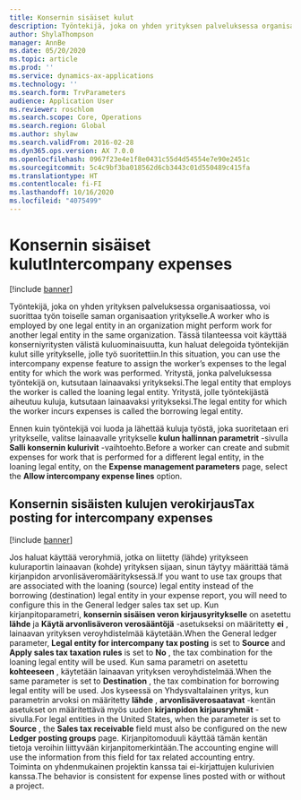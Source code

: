 ```yaml
---
title: Konsernin sisäiset kulut
description: Työntekijä, joka on yhden yrityksen palveluksessa organisaatiossa, voi suorittaa työn toiselle saman organisaation yritykselle. Tässä tilanteessa voit käyttää konserniyritysten välistä kuluominaisuutta, kun haluat delegoida työntekijän kulut sille yritykselle, jolle työ suoritettiin.
author: ShylaThompson
manager: AnnBe
ms.date: 05/20/2020
ms.topic: article
ms.prod: ''
ms.service: dynamics-ax-applications
ms.technology: ''
ms.search.form: TrvParameters
audience: Application User
ms.reviewer: roschlom
ms.search.scope: Core, Operations
ms.search.region: Global
ms.author: shylaw
ms.search.validFrom: 2016-02-28
ms.dyn365.ops.version: AX 7.0.0
ms.openlocfilehash: 0967f23e4e1f8e0431c55d4d54554e7e90e2451c
ms.sourcegitcommit: 5c4c9bf3ba018562d6cb3443c01d550489c415fa
ms.translationtype: HT
ms.contentlocale: fi-FI
ms.lasthandoff: 10/16/2020
ms.locfileid: "4075499"
---
```

# <a name="intercompany-expenses"></a><span data-ttu-id="7c8a1-104">Konsernin sisäiset kulut</span><span class="sxs-lookup"><span data-stu-id="7c8a1-104">Intercompany expenses</span></span>

[!include [banner](../includes/banner.md)]

<span data-ttu-id="7c8a1-105">Työntekijä, joka on yhden yrityksen palveluksessa organisaatiossa, voi suorittaa työn toiselle saman organisaation yritykselle.</span><span class="sxs-lookup"><span data-stu-id="7c8a1-105">A worker who is employed by one legal entity in an organization might perform work for another legal entity in the same organization.</span></span> <span data-ttu-id="7c8a1-106">Tässä tilanteessa voit käyttää konserniyritysten välistä kuluominaisuutta, kun haluat delegoida työntekijän kulut sille yritykselle, jolle työ suoritettiin.</span><span class="sxs-lookup"><span data-stu-id="7c8a1-106">In this situation, you can use the intercompany expense feature to assign the worker’s expenses to the legal entity for which the work was performed.</span></span> <span data-ttu-id="7c8a1-107">Yritystä, jonka palveluksessa työntekijä on, kutsutaan lainaavaksi yritykseksi.</span><span class="sxs-lookup"><span data-stu-id="7c8a1-107">The legal entity that employs the worker is called the loaning legal entity.</span></span> <span data-ttu-id="7c8a1-108">Yritystä, jolle työntekijästä aiheutuu kuluja, kutsutaan lainaavaksi yritykseksi.</span><span class="sxs-lookup"><span data-stu-id="7c8a1-108">The legal entity for which the worker incurs expenses is called the borrowing legal entity.</span></span> 

<span data-ttu-id="7c8a1-109">Ennen kuin työntekijä voi luoda ja lähettää kuluja työstä, joka suoritetaan eri yritykselle, valitse lainaavalle yritykselle **kulun hallinnan parametrit** -sivulla **Salli konsernin kulurivit** -vaihtoehto.</span><span class="sxs-lookup"><span data-stu-id="7c8a1-109">Before a worker can create and submit expenses for work that is performed for a different legal entity, in the loaning legal entity, on the **Expense management parameters** page, select the **Allow intercompany expense lines** option.</span></span> 

## <a name="tax-posting-for-intercompany-expenses"></a><span data-ttu-id="7c8a1-110">Konsernin sisäisten kulujen verokirjaus</span><span class="sxs-lookup"><span data-stu-id="7c8a1-110">Tax posting for intercompany expenses</span></span>

[!include [banner](../includes/banner.md)]

<span data-ttu-id="7c8a1-111">Jos haluat käyttää veroryhmiä, jotka on liitetty (lähde) yritykseen kuluraportin lainaavan (kohde) yrityksen sijaan, sinun täytyy määrittää tämä kirjanpidon arvonlisäveromäärityksessä.</span><span class="sxs-lookup"><span data-stu-id="7c8a1-111">If you want to use tax groups that are associated with the loaning (source) legal entity instead of the borrowing (destination) legal entity in your expense report, you will need to configure this in the General ledger sales tax set up.</span></span> <span data-ttu-id="7c8a1-112">Kun kirjanpitoparametri, **konsernin sisäisen veron kirjausyritykselle** on asetettu **lähde** ja **Käytä arvonlisäveron verosääntöjä** -asetukseksi on määritetty **ei** , lainaavan yrityksen veroyhdistelmää käytetään.</span><span class="sxs-lookup"><span data-stu-id="7c8a1-112">When the General ledger parameter, **Legal entity for intercompany tax posting** is set to **Source** and **Apply sales tax taxation rules** is set to **No** , the tax combination for the loaning legal entity will be used.</span></span> <span data-ttu-id="7c8a1-113">Kun sama parametri on asetettu **kohteeseen** , käytetään lainaavan yrityksen veroyhdistelmää.</span><span class="sxs-lookup"><span data-stu-id="7c8a1-113">When the same parameter is set to **Destination** , the tax combination for borrowing legal entity will be used.</span></span> <span data-ttu-id="7c8a1-114">Jos kyseessä on Yhdysvaltalainen yritys, kun parametrin arvoksi on määritetty **lähde** , **arvonlisäverosaatavat** -kentän asetukset on määritettävä myös uuden **kirjanpidon kirjausryhmät** -sivulla.</span><span class="sxs-lookup"><span data-stu-id="7c8a1-114">For legal entities in the United States, when the parameter is set to **Source** , the **Sales tax receivable** field must also be configured on the new **Ledger posting groups** page.</span></span> <span data-ttu-id="7c8a1-115">Kirjanpitomoduuli käyttää tämän kentän tietoja veroihin liittyvään kirjanpitomerkintään.</span><span class="sxs-lookup"><span data-stu-id="7c8a1-115">The accounting engine will use the information from this field for tax related accounting entry.</span></span>   
<span data-ttu-id="7c8a1-116">Toiminta on yhdenmukainen projektin kanssa tai ei-kirjattujen kulurivien kanssa.</span><span class="sxs-lookup"><span data-stu-id="7c8a1-116">The behavior is consistent for expense lines posted with or without a project.</span></span>  

